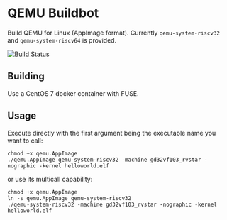 # QEMU Buildbot

Build QEMU for Linux (AppImage format). Currently `qemu-system-riscv32` and `qemu-system-riscv64` is provided.

[![Build Status](https://dev.azure.com/nekomimiswitch/General/_apis/build/status/qemu-buildbot-linux?branchName=master)](https://dev.azure.com/nekomimiswitch/General/_build/latest?definitionId=90&branchName=master)

## Building

Use a CentOS 7 docker container with FUSE.

## Usage

Execute directly with the first argument being the executable name you want to call:
```
chmod +x qemu.AppImage
./qemu.AppImage qemu-system-riscv32 -machine gd32vf103_rvstar -nographic -kernel helloworld.elf
```

or use its multicall capability:
```
chmod +x qemu.AppImage
ln -s qemu.AppImage qemu-system-riscv32
./qemu-system-riscv32 -machine gd32vf103_rvstar -nographic -kernel helloworld.elf
```
